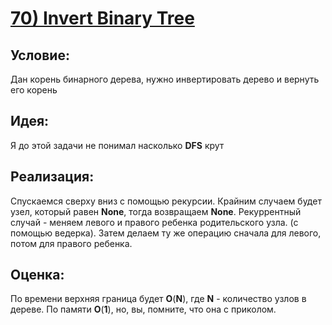 # [**70) Invert Binary Tree**](https://leetcode.com/problems/invert-binary-tree/description/)

## **Условие:**

Дан корень бинарного дерева, нужно инвертировать дерево и вернуть его корень

## **Идея:**

Я до этой задачи не понимал насколько **DFS** крут

## **Реализация:**

Спускаемся сверху вниз с помощью рекурсии. Крайним случаем будет узел, который равен **None**, тогда возвращаем **None**. Рекуррентный случай - меняем левого и правого ребенка родительского узла. (с помощью ведерка). Затем делаем ту же операцию сначала для левого, потом для правого ребенка.



## **Оценка:**

По времени верхняя граница будет **O**(**N**), где **N** - количество узлов в дереве. По памяти **O**(**1**), но, вы, помните, что она с приколом.

